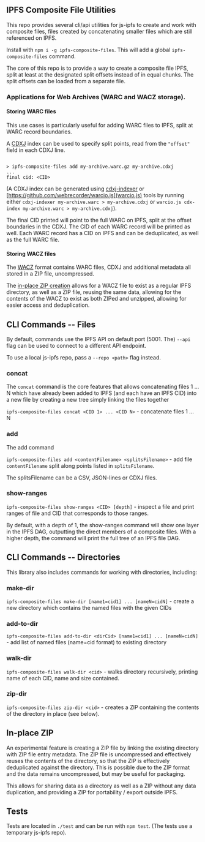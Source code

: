 ## IPFS Composite File Utilities

This repo provides several cli/api utilities for js-ipfs to create and work with composite files, files created
by concatenating smaller files which are still referenced on IPFS.

Install with `npm i -g ipfs-composite-files`. This will add a global `ipfs-composite-files` command.

The core of this repo is to provide a way to create a composite file IPFS, split at least at the designated split offsets instead of in equal chunks. The split offsets can be loaded from a separate file.

### Applications for Web Archives (WARC and WACZ storage).

#### Storing WARC files

This use cases is particularly useful for adding WARC files to IPFS, split at WARC record boundaries.

A [CDXJ](https://specs.webrecorder.net/cdxj/0.1.0/) index can be used to specify split points, read from the `"offset"` field in each CDXJ line.

```

> ipfs-composite-files add my-archive.warc.gz my-archive.cdxj
...
final cid: <CID>

```

(A CDXJ index can be generated using [cdxj-indexer](https://github.com/webrecorder/cdxj-indexer) or [https://github.com/webrecorder/warcio.js](warcio.js) tools by running either `cdxj-indexer my-archive.warc > my-archive.cdxj` or `warcio.js cdx-index my-archive.warc > my-archive.cdxj`).

The final CID printed will point to the full WARC on IPFS, split at the offset boundaries in the CDXJ. The CID of each WARC record will be printed as well. Each WARC record has a CID on IPFS and can be deduplicated, as well as the full WARC file.

#### Storing WACZ files

The [WACZ](https://specs.webrecorder.net/wacz/latest/) format contains WARC files, CDXJ and additional metadata all stored in a ZIP file, uncompressed.

The [in-place ZIP creation](#in-place-zip) allows for a WACZ file to exist as a regular IPFS directory, as well as a ZIP file, reusing the same data, allowing for the contents of the WACZ to exist as both ZIPed and unzipped, allowing for easier access and deduplication.



## CLI Commands -- Files

By default, commands use the IPFS API on default port (5001. The) `--api` flag can be used to connect to a different API endpoint.

To use a local js-ipfs repo, pass a `--repo <path>` flag instead.


### concat

The `concat` command is the core features that allows concatenating files 1 ... N which have already been added to IPFS (and each have an IPFS CID) into a new file
by creating a new tree simply linking the files together

`ipfs-composite-files concat <CID 1> ... <CID N>` - concatenate files 1 ... N


### add

The add command 

`ipfs-composite-files add <contentFilename> <splitsFilename>` - add file `contentFilename` split along points listed in `splitsFilename`.

The splitsFilename can be a CSV, JSON-lines or CDXJ files.

### show-ranges

`ipfs-composite-files show-ranges <CID> [depth]` - inspect a file and print ranges of file and CID that corresponds to those ranges.

By default, with a depth of 1, the show-ranges command will show one layer in the IPFS DAG, outputting the direct members of a composite files.
With a higher depth, the command will print the full tree of an IPFS file DAG.

## CLI Commands -- Directories

This library also includes commands for working with directories, including:

### make-dir

`ipfs-composite-files make-dir [name1=cid1] ... [nameN=cidN]` - create a new directory which contains the named files with the given CIDs

### add-to-dir

`ipfs-composite-files add-to-dir <dirCid> [name1=cid1] ... [nameN=cidN]` - add list of named files (name=cid format) to existing directory

### walk-dir

`ipfs-composite-files walk-dir <cid>` - walks directory recursively, printing name of each CID, name and size contained.

### zip-dir

`ipfs-composite-files zip-dir <cid>` - creates a ZIP containing the contents of the directory in place (see below).


## In-place ZIP

An experimental feature is creating a ZIP file by linking the existing directory with ZIP file entry metadata. The ZIP file is uncompressed and effectively reuses
the contents of the directory, so that the ZIP is effectively deduplicated against the directory. This is possible due to the ZIP format and the data remains uncompressed,
but may be useful for packaging.

This allows for sharing data as a directory as well as a ZIP without any data duplication, and providing a ZIP for portability / export outside IPFS.


## Tests

Tests are located in `./test` and can be run with `npm test`. (The tests use a temporary js-ipfs repo).


